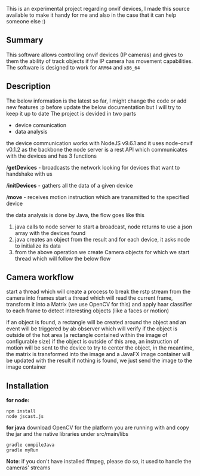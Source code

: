 
This is an experimental project regarding onvif devices, I made this source
available to make it handy for me and also in the case that it can help someone else :)

## Summary
This software allows controlling onvif devices (IP cameras) and gives to them
the ability of track objects if the IP camera has movement capabilities.
The software is designed to work for `ARM64` and `x86_64`

## Description
The below information is the latest so far, I might change the code or add new features :p before
update the below documentation but I will try to keep it up to date
The project is devided in two parts
 - device comunication
 - data analysis

the device communication works with NodeJS v9.6.1 and it uses node-onvif v0.1.2 as the backbone
the node server is a rest API which communicates with the devices and has 3 functions

/**getDevices** - broadcasts the network looking for devices that want to handshake with us

/**initDevices** - gathers all the data of a given device

/**move** - receives motion instruction which are transmitted to the specified device

the data analysis is done by Java, the flow goes like this

 1. java calls to node server to start a broadcast, node returns to use a json array with the devices found
 2. java creates an object from the result and for each device, it asks node to initialize its data 
 3. from the above operation we create Camera objects for which we start thread which will follow the below flow

## Camera workflow
start a thread which will create a process to break the rstp stream from the camera into frames
start a thread which will read the current frame, transform it into a Matrix (we use OpenCV for this) and
apply haar classifier to each frame to detect interesting objects (like a faces or motion)

if an object is found, a rectangle will be created around the object and an event will be triggered by ab observer which will verify if the object is outside of the hot area (a rectangle contained within the image of configurable size)
if the object is outside of this area, an instruction of motion will be sent to the device to try to center the object, in the meantime, the matrix is transformed into the image and a JavaFX image container will be updated with the result
if nothing is found, we just send the image to the image container


## Installation
 **for node:** 

    npm install
    node jscast.js

**for java**
download OpenCV for the platform you are running with and copy the jar and the native libraries under src/main/libs

    gradle compileJava
    gradle myRun

**Note**: if you don't have installed ffmpeg, please do so, it used to handle the cameras' streams
